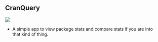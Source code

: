 ## CranQuery

<a href="https://www.cran-e.com/author/Tingwei%20Adeck"> <img src="https://img.shields.io/badge/CRAN-Tingwei Adeck-blue?style=for-the-badge&amp;logo=R&amp;logoColor=white"/> </a>

-   A simple app to view package stats and compare stats if you are into that kind of thing.
